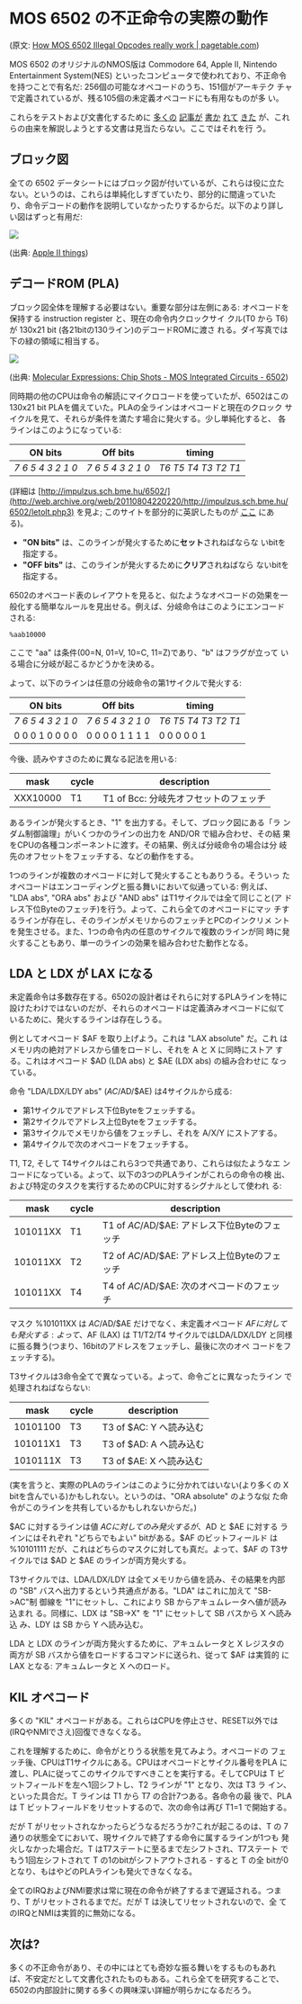 MOS 6502 の不正命令の実際の動作
===============================

(原文: [How MOS 6502 Illegal Opcodes really work | pagetable.com](http://www.pagetable.com/?p=39))

MOS 6502 のオリジナルのNMOS版は Commodore 64, Apple II, Nintendo
Entertainment System(NES) といったコンピュータで使われており、不正命令
を持つことで有名だ: 256個の可能なオペコードのうち、151個がアーキテク
チャで定義されているが、残る105個の未定義オペコードにも有用なものが多
い。

これらをテストおよび文書化するために
[多くの](http://web.archive.org/web/20131208051224/http://viceteam.org/plain/64doc.txt)
[記事が](http://www.ffd2.com/fridge/docs/6502-NMOS.extra.opcodes)
[書か](http://members.chello.nl/taf.offenga/illopc31.txt)
[れて](http://www.oxyron.de/html/opcodes02.html)
[きた](http://bbc.nvg.org/doc/6502OpList.txt)
が、これらの由来を解説しようとする文書は見当たらない。ここではそれを行
う。


ブロック図
----------
全ての 6502 データシートにはブロック図が付いているが、これらは役に立た
ない。というのは、これらは単純化しすぎていたり、部分的に間違っていた
り、命令デコードの動作を説明していなかったりするからだ。以下のより詳し
い図はずっと有用だ:

![](6502.jpg)

(出典: [Apple II things](http://homepage.mac.com/jorgechamorro/a2things/))


デコードROM (PLA)
-----------------

ブロック図全体を理解する必要はない。重要な部分は左側にある:
オペコードを保持する instruction register と、現在の命令内クロックサイ
クル(T0 から T6)が 130x21 bit (各21bitの130ライン)のデコードROMに渡さ
れる。ダイ写真では下の緑の領域に相当する。

![](6502-die.jpg)

(出典: [Molecular Expressions: Chip Shots - MOS Integrated Circuits - 6502](http://micro.magnet.fsu.edu/chipshots/mos/6502small.html))

同時期の他のCPUは命令の解読にマイクロコードを使っていたが、6502はこの
130x21 bit PLAを備えていた。PLAの全ラインはオペコードと現在のクロック
サイクルを見て、それらが条件を満たす場合に発火する。少し単純化すると、
各ラインはこのようになっている:

|ON bits          |Off bits         |timing             |
|-----------------|-----------------|-------------------|
|_7 6 5 4 3 2 1 0_|_7 6 5 4 3 2 1 0_|_T6 T5 T4 T3 T2 T1_|

(詳細は
[http://impulzus.sch.bme.hu/6502/](http://web.archive.org/web/20110804220220/http://impulzus.sch.bme.hu/6502/letolt.php3)
を見よ; このサイトを部分的に英訳したものが
[ここ](http://www.downloads.reactivemicro.com/Public/Electronics/Reverse%20Engineering/)
にある)。

* **"ON bits"** は、このラインが発火するために**セット**されねばならな
  いbitを指定する。
* **"OFF bits"** は、このラインが発火するために**クリア**されねばなら
  ないbitを指定する。

6502のオペコード表のレイアウトを見ると、似たようなオペコードの効果を一
般化する簡単なルールを見出せる。例えば、分岐命令はこのようにエンコード
される:

```
%aab10000
```

ここで "aa" は条件(00=N, 01=V, 10=C, 11=Z)であり、"b" はフラグが立って
いる場合に分岐が起こるかどうかを決める。

よって、以下のラインは任意の分岐命令の第1サイクルで発火する:

|ON bits          |Off bits         |timing             |
|-----------------|-----------------|-------------------|
|_7 6 5 4 3 2 1 0_|_7 6 5 4 3 2 1 0_|_T6 T5 T4 T3 T2 T1_|
| 0 0 0 1 0 0 0 0 | 0 0 0 0 1 1 1 1 | 0  0  0  0  0  1  |

今後、読みやすさのために異なる記法を用いる:

|mask    |cycle|description                          |
|--------|-----|-------------------------------------|
|XXX10000|T1   |T1 of Bcc: 分岐先オフセットのフェッチ|

あるラインが発火するとき、"1" を出力する。そして、ブロック図にある「ラ
ンダム制御論理」がいくつかのラインの出力を AND/OR で組み合わせ、その結
果をCPUの各種コンポーネントに渡す。その結果、例えば分岐命令の場合は分
岐先のオフセットをフェッチする、などの動作をする。

1つのラインが複数のオペコードに対して発火することもありうる。そういっ
たオペコードはエンコーディングと振る舞いにおいて似通っている: 例えば、
"LDA abs", "ORA abs" および "AND abs" はT1サイクルでは全て同じこと(ア
ドレス下位Byteのフェッチ)を行う。よって、これら全てのオペコードにマッ
チするラインが存在し、そのラインがメモリからのフェッチとPCのインクリメ
ントを発生させる。また、1つの命令内の任意のサイクルで複数のラインが同
時に発火することもあり、単一のラインの効果を組み合わせた動作となる。


LDA と LDX が LAX になる
------------------------

未定義命令は多数存在する。6502の設計者はそれらに対するPLAラインを特に
設けたわけではないのだが、それらのオペコードは定義済みオペコードに似て
いるために、発火するラインは存在しうる。

例としてオペコード $AF を取り上げよう。これは "LAX absolute" だ。これ
はメモリ内の絶対アドレスから値をロードし、それを A と X に同時にストア
する。これはオペコード $AD (LDA abs) と $AE (LDX abs) の組み合わせに
なっている。

命令 "LDA/LDX/LDY abs" ($AC/$AD/$AE) は4サイクルから成る:

* 第1サイクルでアドレス下位Byteをフェッチする。
* 第2サイクルでアドレス上位Byteをフェッチする。
* 第3サイクルでメモリから値をフェッチし、それを A/X/Y にストアする。
* 第4サイクルで次のオペコードをフェッチする。

T1, T2, そして T4サイクルはこれら3つで共通であり、これらは似たようなエ
ンコードになっている。よって、以下の3つのPLAラインがこれらの命令の検
出、および特定のタスクを実行するためのCPUに対するシグナルとして使われ
る:

|mask    |cycle|description                                  |
|--------|-----|---------------------------------------------|
|101011XX|T1   |T1 of $AC/$AD/$AE: アドレス下位Byteのフェッチ|
|101011XX|T2   |T2 of $AC/$AD/$AE: アドレス上位Byteのフェッチ|
|101011XX|T4   |T4 of $AC/$AD/$AE: 次のオペコードのフェッチ  |

マスク %101011XX は $AC/$AD/$AE だけでなく、未定義オペコード $AF に対
しても発火する: よって、$AF (LAX) は T1/T2/T4 サイクルではLDA/LDX/LDY
と同様に振る舞う(つまり、16bitのアドレスをフェッチし、最後に次のオペ
コードをフェッチする)。

T3サイクルは3命令全てで異なっている。よって、命令ごとに異なったライン
で処理されねばならない:

|mask    |cycle|description                                  |
|--------|-----|---------------------------------------------|
|10101100|T3   |T3 of $AC: Y へ読み込む                      |
|101011X1|T3   |T3 of $AD: A へ読み込む                      |
|1010111X|T3   |T3 of $AE: X へ読み込む                      |

(実を言うと、実際のPLAのラインはこのように分かれてはいない(より多くの
X bitを含んでいる)かもしれない。というのは、"ORA absolute" のような似
た命令がこのラインを共有しているかもしれないからだ。)

$AC に対するラインは値 $AC に対してのみ発火するが、$AD と $AE に対する
ラインにはそれぞれ "どちらでもよい" bitがある。$AF のビットフィールド
は %10101111 だが、これはどちらのマスクに対しても真だ。よって、$AF の
T3サイクルでは $AD と $AE のラインが両方発火する。

T3サイクルでは、LDA/LDX/LDY は全てメモリから値を読み、その結果を内部の
"SB" バスへ出力するという共通点がある。"LDA" はこれに加えて "SB->AC"制
御線を "1"にセットし、これにより SB からアキュムレータへ値が読み込まれ
る。同様に、LDX は "SB->X" を "1" にセットして SB バスから X へ読み込
み、LDY は SB から Y へ読み込む。

LDA と LDX のラインが両方発火するために、アキュムレータと X レジスタの
両方が SB バスから値をロードするコマンドに送られ、従って $AF は実質的
に LAX となる: アキュムレータと X へのロード。


KIL オペコード
--------------

多くの "KIL" オペコードがある。これらはCPUを停止させ、RESET以外では
(IRQやNMIでさえ)回復できなくなる。

これを理解するために、命令がとりうる状態を見てみよう。オペコードの
フェッチ後、CPUはT1サイクルにある。CPUはオペコードとサイクル番号をPLA
に渡し、PLAに従ってこのサイクルですべきことを実行する。そしてCPUは T
ビットフィールドを左へ1回シフトし、T2 ラインが "1" となり、次は T3 ラ
イン、といった具合だ。T ラインは T1 から T7 の合計7つある。各命令の最
後で、PLAは T ビットフィールドをリセットするので、次の命令は再び T1=1
で開始する。

だが T がリセットされなかったらどうなるだろうか?これが起こるのは、T の
7通りの状態全てにおいて、現サイクルで終了する命令に属するラインが1つも
発火しなかった場合だ。T はT7ステートに至るまで左シフトされ、T7ステート
でもう1回左シフトされて T の1のbitがシフトアウトされる - すると T の全
bitが0となり、もはやどのPLAラインも発火できなくなる。

全てのIRQおよびNMI要求は常に現在の命令が終了するまで遅延される。つま
り、T がリセットされるまでだ。だが T は決してリセットされないので、全
てのIRQとNMIは実質的に無効になる。


次は?
-----

多くの不正命令があり、その中にはとても奇妙な振る舞いをするものもあれ
ば、不安定だとして文書化されたものもある。これら全てを研究することで、
6502の内部設計に関する多くの興味深い詳細が明らかになるだろう。
